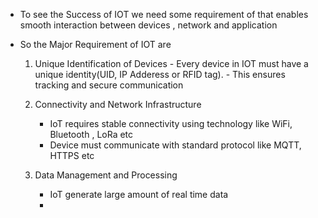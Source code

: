 - To see the Success of IOT we need some requirement of that enables smooth interaction between devices , network and application 
- So the Major Requirement of IOT are

	1. Unique Identification of Devices
		   - Every device in IOT must have a unique identity(UID, IP Adderess or RFID tag).
		   - This ensures tracking and secure communication 
		     
	2. Connectivity and Network Infrastructure 
		- IoT requires stable connectivity using technology like WiFi, Bluetooth , LoRa etc 
		- Device must communicate with standard protocol like MQTT, HTTPS etc
		  
	3. Data Management and Processing 
		- IoT generate large amount of real time data
		- 